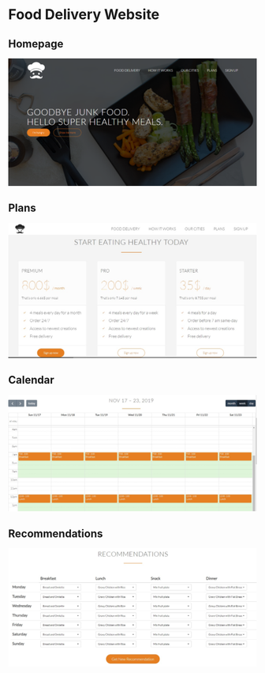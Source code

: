 # Food Delivery Website
## Homepage
![Homepage](https://github.com/satishagr/MyMacroChef/blob/master/Resources/IMG/fe1.jpg)
## Plans
![Plans](https://github.com/satishagr/MyMacroChef/blob/master/Resources/IMG/fe2.jpg)
## Calendar
![Calendar](https://github.com/satishagr/MyMacroChef/blob/master/Resources/IMG/fe3.jpg)
## Recommendations
![Recommendations](https://github.com/satishagr/MyMacroChef/blob/master/Resources/IMG/fe4.jpg)
